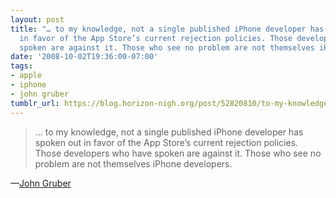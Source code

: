 ```yaml
---
layout: post
title: "… to my knowledge, not a single published iPhone developer has spoken out
  in favor of the App Store’s current rejection policies. Those developers who have
  spoken are against it. Those who see no problem are not themselves iPhone developers."
date: '2008-10-02T19:36:00-07:00'
tags:
- apple
- iphone
- john gruber
tumblr_url: https://blog.horizon-nigh.org/post/52820810/to-my-knowledge-not-a-single-published-iphone
---
```

> … to my knowledge, not a single published iPhone developer has spoken out in favor of the App Store’s current rejection policies. Those developers who have spoken are against it. Those who see no problem are not themselves iPhone developers.

—[John Gruber  
](http://daringfireball.net/2008/10/the_fear)
